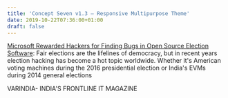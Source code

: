 ```yaml
---
title: 'Concept Seven v1.3 – Responsive Multipurpose Theme'
date: 2019-10-22T07:36:00+01:00
draft: false
---
```


[Microsoft Rewarded Hackers for Finding Bugs in Open Source Election Software](https://varindia.com/news/microsoft--rewarded-hackers-for-finding-bugs-in-open-source-election-software#.Xa6lV66kBM8.blogger): Fair elections are the lifelines of democracy, but in recent years election hacking has become a hot topic worldwide. Whether it's American voting machines during the 2016 presidential election or India's EVMs during 2014 general elections  
  
VARINDIA- INDIA'S FRONTLINE IT MAGAZINE